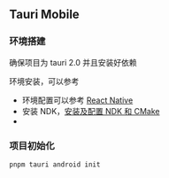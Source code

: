 ## Tauri Mobile

### 环境搭建

确保项目为 tauri 2.0 并且安装好依赖

环境安装，可以参考

- 环境配置可以参考 [React Native](https://www.react-native.cn/docs/next/environment-setup)
- 安装 NDK，[安装及配置 NDK 和 CMake](https://developer.android.google.cn/studio/projects/install-ndk?hl=zh-cn#default-version)
- 

### 项目初始化

```bash
pnpm tauri android init
```



